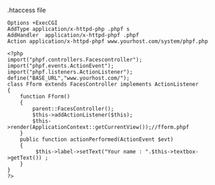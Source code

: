 .htaccess file

    Options +ExecCGI
    AddType application/x-httpd-php .phpf s
    AddHandler  application/x-httpd-phpf .phpf
    Action application/x-httpd-phpf www.yourhost.com/system/phpf.php 

    <?php
    import("phpf.controllers.Facescontroller");
    import("phpf.events.ActionEvent");
    import("phpf.listeners.ActionListener");
    define("BASE_URL","www.yourhost.com/");
    class Fform extends FacesController implements ActionListener
    {
        function Fform()
        {
            parent::FacesController();
            $this->addActionListener($this);
            $this->render(ApplicationContext::getCurrentView());//fform.phpf
        }
        public function actionPerformed(ActionEvent $evt)
        {
             $this->label->setText("Your name : ".$this->textbox->getText()) ;
        }
    }
    ?>
